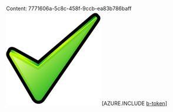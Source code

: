 Content: 7771606a-5c8c-458f-9ccb-ea83b786baff![image](0107580d-42df-4690-85e1-40fa3e73123d.png)
[AZURE.INCLUDE [b-token](43e7cf73-fb52-49ed-83f7-043fa922fbff.md)]
